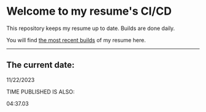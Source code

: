 # Welcome to my resume's CI/CD
This repository keeps my resume up to date. Builds are done daily.
  
You will find [the most recent builds](output/) of my resume here.
* * *
 
## The current date:  
 11/22/2023 
   
  
  
 TIME PUBLISHED IS ALSO: 
  
 04:37.03 
  
  
